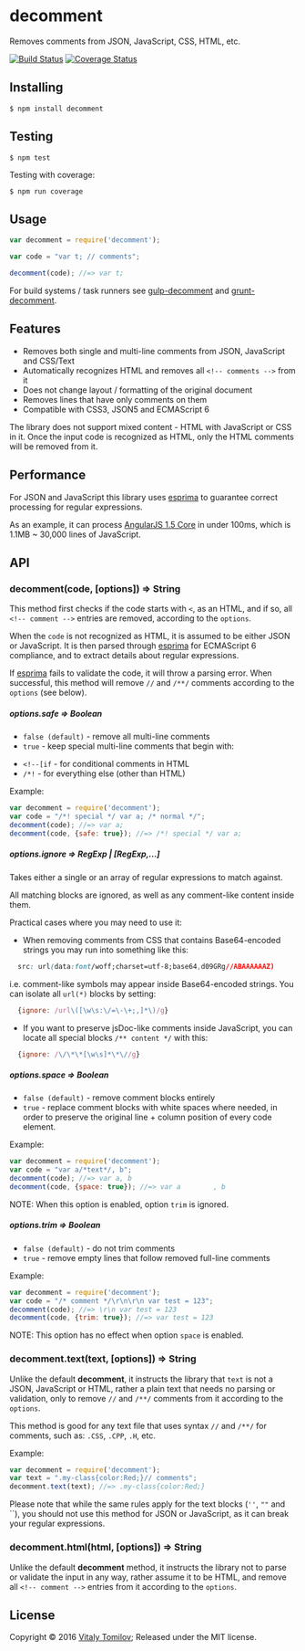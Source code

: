 decomment
=========

Removes comments from JSON, JavaScript, CSS, HTML, etc.

[![Build Status](https://travis-ci.org/vitaly-t/decomment.svg?branch=master)](https://travis-ci.org/vitaly-t/decomment)
[![Coverage Status](https://coveralls.io/repos/vitaly-t/decomment/badge.svg?branch=master)](https://coveralls.io/r/vitaly-t/decomment?branch=master)

## Installing

```
$ npm install decomment
```

## Testing

```
$ npm test
```

Testing with coverage:
```
$ npm run coverage
```

## Usage

```js
var decomment = require('decomment');

var code = "var t; // comments";

decomment(code); //=> var t;
```

For build systems / task runners see [gulp-decomment] and [grunt-decomment].

## Features

* Removes both single and multi-line comments from JSON, JavaScript and CSS/Text
* Automatically recognizes HTML and removes all `<!-- comments -->` from it
* Does not change layout / formatting of the original document
* Removes lines that have only comments on them
* Compatible with CSS3, JSON5 and ECMAScript 6

The library does not support mixed content - HTML with JavaScript or CSS in it.
Once the input code is recognized as HTML, only the HTML comments will be removed from it.

## Performance

For JSON and JavaScript this library uses [esprima] to guarantee correct processing for regular expressions.

As an example, it can process [AngularJS 1.5 Core](https://code.angularjs.org/1.5.0-rc.0/angular.js)
in under 100ms, which is 1.1MB ~ 30,000 lines of JavaScript.   

## API

### decomment(code, [options]) ⇒ String

This method first checks if the code starts with `<`, as an HTML, and if so,
all `<!-- comment -->` entries are removed, according to the `options`.

When the `code` is not recognized as HTML, it is assumed to be either JSON or JavaScript.
It is then parsed through [esprima] for ECMAScript 6 compliance, and to extract details
about regular expressions.

If [esprima] fails to validate the code, it will throw a parsing error. When successful,
this method will remove `//` and `/**/` comments according to the `options` (see below).

##### options.safe ⇒ Boolean

* `false (default)` - remove all multi-line comments
* `true` - keep special multi-line comments that begin with:
 - `<!--[if` - for conditional comments in HTML
 - `/*!` - for everything else (other than HTML)

Example:

```js
var decomment = require('decomment');
var code = "/*! special */ var a; /* normal */";
decomment(code); //=> var a;
decomment(code, {safe: true}); //=> /*! special */ var a;
```

##### options.ignore ⇒ RegExp | [RegExp,...]

Takes either a single or an array of regular expressions to match against. 

All matching blocks are ignored, as well as any comment-like content inside them.

Practical cases where you may need to use it:

* When removing comments from CSS that contains Base64-encoded strings you may run into something like this:
```css
  src: url(data:font/woff;charset=utf-8;base64,d09GRg//ABAAAAAAZ)
```
  i.e. comment-like symbols may appear inside Base64-encoded strings. You can isolate all `url(*)` blocks by setting:
```js
  {ignore: /url\([\w\s:\/=\-\+;,]*\)/g}
```
* If you want to preserve jsDoc-like comments inside JavaScript, you can locate all special blocks `/** content */` with this:
```js
  {ignore: /\/\*\*[\w\s]*\*\//g}
```

##### options.space ⇒ Boolean

* `false (default)` - remove comment blocks entirely
* `true` - replace comment blocks with white spaces where needed, in order to preserve
the original line + column position of every code element.

Example:
 
```js
var decomment = require('decomment');
var code = "var a/*text*/, b"; 
decomment(code); //=> var a, b
decomment(code, {space: true}); //=> var a        , b
```

NOTE: When this option is enabled, option `trim` is ignored.

##### options.trim ⇒ Boolean

* `false (default)` - do not trim comments
* `true` - remove empty lines that follow removed full-line comments

Example:
 
```js
var decomment = require('decomment');
var code = "/* comment */\r\n\r\n var test = 123"; 
decomment(code); //=> \r\n var test = 123
decomment(code, {trim: true}); //=> var test = 123
```

NOTE: This option has no effect when option `space` is enabled.

### decomment.text(text, [options]) ⇒ String

Unlike the default **decomment**, it instructs the library that `text` is not a JSON,
JavaScript or HTML, rather a plain text that needs no parsing or validation,
only to remove `//` and `/**/` comments from it according to the `options`.

This method is good for any text file that uses syntax `//` and `/**/` for comments,
such as: `.CSS`, `.CPP`, `.H`, etc.

Example:

```js
var decomment = require('decomment');
var text = ".my-class{color:Red;}// comments";
decomment.text(text); //=> .my-class{color:Red;}
```

Please note that while the same rules apply for the text blocks (`''`, `""` and \`\`),
you should not use this method for JSON or JavaScript, as it can break your regular expressions.

### decomment.html(html, [options]) ⇒ String

Unlike the default **decomment** method, it instructs the library not to parse
or validate the input in any way, rather assume it to be HTML, and remove all
`<!-- comment -->` entries from it according to the `options`.

## License

Copyright © 2016 [Vitaly Tomilov](https://github.com/vitaly-t);
Released under the MIT license.

[esprima]:https://github.com/jquery/esprima
[grunt-decomment]:https://github.com/vitaly-t/grunt-decomment
[gulp-decomment]:https://github.com/vitaly-t/gulp-decomment
